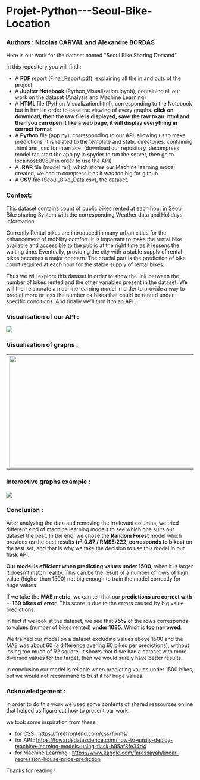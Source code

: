 # Projet-Python---Seoul-Bike-Location
### Authors : **Nicolas CARVAL** and **Alexandre BORDAS**

Here is our work for the dataset named "Seoul Bike Sharing Demand".

In this repository you will find :

- A **PDF** report (Final_Report.pdf), explaining all the in and outs of the project
- A **Jupiter Notebook** (Python_Visualization.ipynb), containing all our work on the dataset (Analysis and Machine Learning)
- A **HTML** file (Python_Visualization.html), corresponding to the Notebook but in html in order to ease the viewing of every graphs. **click on download, then the raw file is displayed, save the raw to an .html and then you can open it like a web page, it will display everything in correct format**
- A **Python** file (app.py), corresponding to our API, allowing us to make predictions, it is related to the template and static directories, containing .html and .css for interface. (download our repository, decompress model.rar, start the app.py in spyder to run the server, then go to localhost:8989/ in order to use the API)
- A **.RAR** file (model.rar), which stores our Machine learning model created, we had to compress it as it was too big for github.
- A **CSV** file (Seoul_Bike_Data.csv), the dataset.

### Context:
This dataset contains count of public bikes rented at each hour in Seoul Bike sharing System with the corresponding Weather data and Holidays information.

Currently Rental bikes are introduced in many urban cities for the enhancement of mobility comfort. It is important to make the rental bike available and accessible to the public at the right time as it lessens the waiting time. Eventually, providing the city with a stable supply of rental bikes becomes a major concern. The crucial part is the prediction of bike count required at each hour for the stable supply of rental bikes.

Thus we will explore this dataset in order to show the link between the number of bikes rented and the other variables present in the dataset. We will then elaborate a machine learning model in order to provide a way to predict more or less the number ok bikes that could be rented under specific conditions. And finally we'll turn it to an API.

### Visualisation of our API :

<img src="https://user-images.githubusercontent.com/84092005/147891665-402ae35b-1944-4578-8bf3-a9ac689709f2.png" >

###  Visualisation of graphs :

<table>
  <tr>
    <td>
      <img src="https://user-images.githubusercontent.com/84092005/147833281-6052e5ff-8161-4a68-9731-b35c5ee60e70.png" width="500" height="300">
    </td>
    <td>
      <img src="https://user-images.githubusercontent.com/84092005/147833073-e362f2be-3db7-41f8-aa05-6529aa169607.png" width="500" height="300">
    </td>
  </tr>  
</table>
<h3>Interactive graphs example :</h1>
      <img src="https://user-images.githubusercontent.com/84092005/148060571-67c39a84-3214-46e4-a810-ccbbda895693.png" >

### Conclusion :
After analyzing the data and removing the irrelevant columns, we tried different kind of machine learning models to see which one suits our dataset the best. In the end, we chose the **Random Forest** model which provides us the best results **(r²:0.87 / RMSE:222, corresponds to bikes)** on the test set, and that is why we take the decision to use this model in our flask API.

**Our model is efficient when predicting values under 1500**, when it is larger it doesn't match reality. This can be the result of a number of rows of high value (higher than 1500) not big enough to train the model correctly for huge values.

If we take the **MAE metric**, we can tell that our **predictions are correct with +-139 bikes of error**. This score is due to the errors caused by big value predictions.

In fact if we look at the dataset, we see that **75%** of the rows corresponds to values (number of bikes rented) **under 1085**. Which is **too narrowed**.

We trained our model on a dataset excluding values above 1500 and the MAE was about 60 (a difference avering 60 bikes per predictions), without losing too much of R2 square. It shows that if we had a dataset with more diversed values for the target, then we would surely have better results.

In conclusion our model is reliable when predicting values under 1500 bikes, but we would not recommand to trust it for huge values.


### Acknowledgement : 
in order to do this work we used some contents of shared ressources online that helped us figure out how to present our work.

we took some inspiration from these :
- for CSS :  https://freefrontend.com/css-forms/
- for API : https://towardsdatascience.com/how-to-easily-deploy-machine-learning-models-using-flask-b95af8fe34d4
- for Machine Learning : https://www.kaggle.com/faressayah/linear-regression-house-price-prediction

Thanks for reading !
